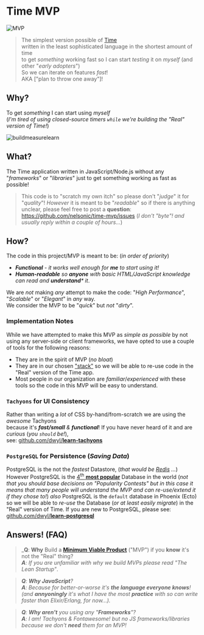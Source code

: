 # Time MVP

![MVP](https://cloud.githubusercontent.com/assets/194400/25544312/d77c27b4-2c51-11e7-9978-a5a434d0cf28.png)

> The simplest version possible of [Time](https://github.com/dwyl/time) <br />
written in the least sophisticated language
in the shortest amount of time <br />
to get _something_ working fast so I can start _testing_ it on _myself_
(and other "_early adopters_") <br />
So we can iterate on features _fast_! <br />
AKA ["plan to throw one away"]!

## Why?

To get _something_ I can start using _myself_ <br />
(_I'm tired of using closed-source timers
`while` we're building the "Real" version of Time!_)

![buildmeasurelearn](https://cloud.githubusercontent.com/assets/194400/25544285/ba5b81ca-2c51-11e7-9cf0-b24364a1975b.jpg)


## What?

The Time application written in JavaScript/Node.js
without any "_frameworks_" or "_libraries_" just to get something working
as fast as possible!

> This code is to "scratch my own itch"
so please don't "_judge_" it for "_quality_"!
_However_ it is meant to be "_readable_" so if there is anything
unclear, please feel free to post a **question**:
https://github.com/nelsonic/time-mvp/issues
(_I don't "byte"! and usually reply within a couple of hours..._)


## How?

The code in this project/MVP is meant to be: (_in order of priority_)
+ _**Functional** - it works well enough for **me** to start using it!_
+ _**Human-readable** so **anyone** with basic HTML/JavaScript knowledge
can read and **understand*** it_.

We are _not_ making _any_ attempt to make the code:
"_High Performance_", "_Scalable_" or "_Elegant_" in _any_ way. <br />
We consider the MVP to be "_quick_" but _not_ "_dirty_".

### Implementation Notes

While we have attempted to make this MVP as _simple as possible_
by not using any server-side or client frameworks,
we have opted to use a couple of tools for the following reasons:
+ They are in the spirit of MVP (_no bloat_)
+ They are in our chosen
["stack"](https://github.com/dwyl/technology-stack)
so we will be able to re-use code
in the "Real" version of the Time app.
+ Most people in our organization are _familiar_/_experienced_
with these tools so the code in this MVP will be easy to understand.

### `Tachyons` for UI Consistency

Rather than writing a _lot_ of CSS by-hand/from-scratch
we are using the _awesome_ Tachyons <br />
because it's _**fast/small** & **functional**_!
If you have never heard of it and are _curious_ (_you `should` be!_), <br />
see:
[github.com/dwyl/**learn-tachyons**](https://github.com/dwyl/learn-tachyons)


### `PostgreSQL` for Persistence (_Saving Data_)

PostgreSQL is the not the _fastest_ Datastore,
(_that would be [Redis](https://github.com/dwyl/learn-redis) ..._)
However PostgreSQL is the
[4<sup>th</sup> **most popular**](https://db-engines.com/en/ranking) Database
in the world (_not that you should base decisions on "Popularity Contests"
but in this case it means that many people will understand the MVP
and can re-use/extend it if they chose to!_)
_also_ PostgreSQL is the `default` database in Phoenix (Ecto)
so we will be able to _re-use_ the Database (_or at least easily migrate_)
in the "Real" version of Time.
If you are new to PostgreSQL, please see:
[github.com/dwyl/**learn-postgresql**](https://github.com/dwyl/learn-postgresql)


## Answers! (FAQ)

> _**Q**: **Why** Build a
[**Minimum Viable Product**](https://en.wikipedia.org/wiki/Minimum_viable_product)
("MVP") if you **know** it's not the "Real" thing? <br />
> _**A**: If you are unfamiliar with why we build MVPs
please read "The Lean Startup"_.


> _**Q**: **Why JavaScript**?_ <br />
> _**A**: Because for better-or-worse it's
**the language everyone knows**! <br />
(and **annyoningly** it's what I have the most **practice** with
so can write faster than Elixir/Erlang, for now...)._

> _**Q**: **Why aren't** you using any "**Frameworks**"?_ <br />
> _**A**: I am! Tachyons & Fontawesome! but no JS frameworks/libraries
because we don't **need** them for an MVP!_
